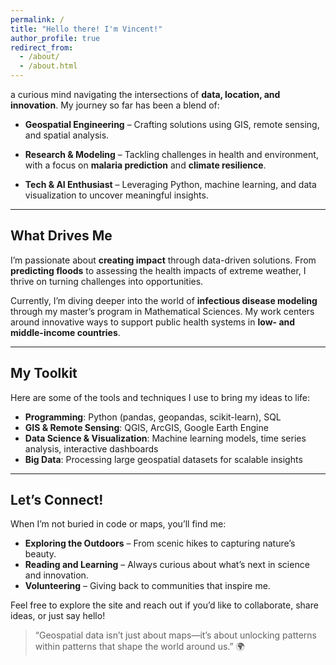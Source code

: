 ```yaml
---
permalink: /
title: "Hello there! I'm Vincent!"
author_profile: true
redirect_from: 
  - /about/
  - /about.html
---
```


a curious mind navigating the intersections of **data, location, and innovation**. My journey so far has been a blend of:  

-  **Geospatial Engineering** – Crafting solutions using GIS, remote sensing, and spatial analysis.

-  **Research & Modeling** – Tackling challenges in health and environment, with a focus on **malaria prediction** and **climate resilience**.

-  **Tech & AI Enthusiast** – Leveraging Python, machine learning, and data visualization to uncover meaningful insights.  

---

##  What Drives Me  

I’m passionate about **creating impact** through data-driven solutions. From **predicting floods** to assessing the health impacts of extreme weather, I thrive on turning challenges into opportunities.  

Currently, I’m diving deeper into the world of **infectious disease modeling** through my master’s program in Mathematical Sciences. My work centers around innovative ways to support public health systems in **low- and middle-income countries**.

---

##  My Toolkit  

Here are some of the tools and techniques I use to bring my ideas to life:  
-  **Programming**: Python (pandas, geopandas, scikit-learn), SQL  
-  **GIS & Remote Sensing**: QGIS, ArcGIS, Google Earth Engine  
-  **Data Science & Visualization**: Machine learning models, time series analysis, interactive dashboards  
-  **Big Data**: Processing large geospatial datasets for scalable insights  

---

##  Let’s Connect!  

When I’m not buried in code or maps, you’ll find me:  
-  **Exploring the Outdoors** – From scenic hikes to capturing nature’s beauty.  
-  **Reading and Learning** – Always curious about what’s next in science and innovation.  
-  **Volunteering** – Giving back to communities that inspire me.  

Feel free to explore the site and reach out if you’d like to collaborate, share ideas, or just say hello!


> “Geospatial data isn’t just about maps—it’s about unlocking patterns within patterns that shape the world around us.” 🌍


